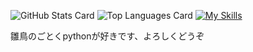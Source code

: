 <!--
**hiroaki-Konno/hiroaki-Konno** is a ✨ _special_ ✨ repository because its `README.md` (this file) appears on your GitHub profile.

Here are some ideas to get you started:

- 🔭 I’m currently working on ...
- 🌱 I’m currently learning ...
- 👯 I’m looking to collaborate on ...
- 🤔 I’m looking for help with ...
- 💬 Ask me about ...
- 📫 How to reach me: ...
- 😄 Pronouns: ...
- ⚡ Fun fact: ...
-->

![GitHub Stats Card](https://github-readme-stats.vercel.app/api?username=hiroaki-Konno)
![Top Languages Card](https://github-readme-stats.vercel.app/api/top-langs/?username=hiroaki-Konno)
[![My Skills](https://skillicons.dev/icons?i=py,git,c,java,ocaml,sqlite,html,css,js,md&perline=5)](https://skillicons.dev)

雛鳥のごとくpythonが好きです、よろしくどうぞ
